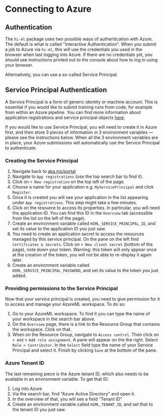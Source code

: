 # Connecting to Azure

## Authentication

The `hi-ml` package uses two possible ways of authentication with Azure. 
The default is what is called "Interactive Authentication". When you submit a job to Azure via `hi-ml`, this will
use the credentials you used in the browser when last logging into Azure. If there are no credentials yet, you should
see instructions printed out to the console about how to log in using your browser.

Alternatively, you can use a so-called Service Principal. 


## Service Principal Authentication

A Service Principal is a form of generic identity or machine account. This is essential if you would like to submit
training runs from code, for example from within an Azure pipeline. You can find more information about application registrations and service principal objects
[here](https://docs.microsoft.com/en-us/azure/active-directory/develop/app-objects-and-service-principals).

If you would like to use Service Principal, you will need to create it in Azure first, and then store 3 pieces
of information in 3 environment variables — please see the instructions below. When all the 3 environment variables are in place, 
your Azure submissions will automatically use the Service Principal to authenticate.


### Creating the Service Principal

 1. Navigate back to [aka.ms/portal](https://aka.ms/portal)
 1. Navigate to `App registrations` (use the top search bar to find it).
 1. Click on `+ New registration` on the top left of the page.
 1. Choose a name for your application e.g. `MyServicePrincipal` and click `Register`.
 1. Once it is created you will see your application in the list appearing under `App registrations`. This step might take 
 a few minutes. 
 1. Click on the resource to access its properties. In particular, you will need the application ID. 
 You can find this ID in the `Overview` tab (accessible from the list on the left of the page). 
 1. Create an environment variable called `HIML_SERVICE_PRINCIPAL_ID`, and set its value to the application ID you 
 just saw.
 1. You need to create an application secret to access the resources managed by this service principal. 
 On the pane on the left find `Certificates & Secrets`. Click on `+ New client secret` (bottom of the page), note down your token. 
 Warning: this token will only appear once at the creation of the token, you will not be able to re-display it again later. 
 1. Create an environment variable called `HIML_SERVICE_PRINCIPAL_PASSWORD`, and set its value to the token you just
 added.

### Providing permissions to the Service Principal
Now that your service principal is created, you need to give permission for it to access and manage your AzureML workspace. 
To do so:
1. Go to your AzureML workspace. To find it you can type the name of your workspace in the search bar above.
1. On the `Overview` page, there is a link to the Resource Group that contains the workspace. Click on that.
1. When on the Resource Group, navigate to `Access control`. Then click on `+ Add` > `Add role assignment`. A pane will appear on the
 the right. Select `Role > Contributor`. In the `Select` field type the name
of your Service Principal and select it. Finish by clicking `Save` at the bottom of the pane.
 
 
### Azure Tenant ID
The last remaining piece is the Azure tenant ID, which also needs to be available in an environment variable. To get
that ID:
1. Log into Azure
1. Via the search bar, find "Azure Active Directory" and open it.
1. In the overview of that, you will see a field "Tenant ID"
1. Create an environment variable called `HIML_TENANT_ID`, and set that to the tenant ID you just saw.

